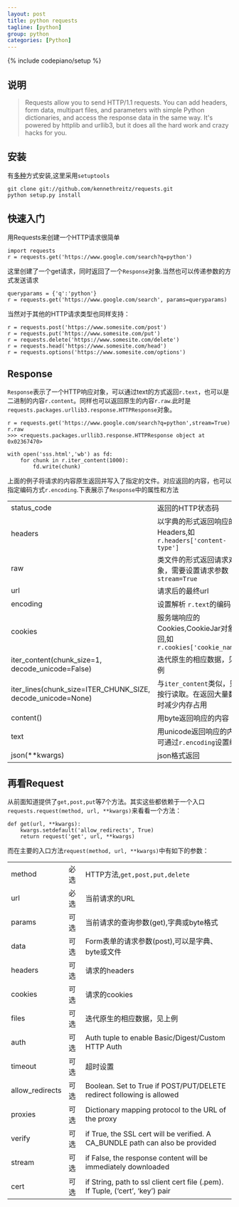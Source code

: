 ```yaml
---
layout: post
title: python requests
tagline: [python] 
group: python
categories: [Python]
---
```

{% include codepiano/setup %}

## 说明 ##

> Requests allow you to send HTTP/1.1 requests. You can add headers, form data, multipart files, and parameters with simple Python dictionaries, and access the response data in the same way. It's powered by httplib and urllib3, but it does all the hard work and crazy hacks for you.

## 安装 ##

有[多种](http://www.python-requests.org/en/latest/user/install/)方式安装,这里采用`setuptools`

	git clone git://github.com/kennethreitz/requests.git
	python setup.py install
	
## 快速入门 ##

用Requests来创建一个HTTP请求很简单

	import requests
	r = requests.get('https://www.google.com/search?q=python')

这里创建了一个get请求，同时返回了一个`Response`对象.当然也可以传递参数的方式发送请求

	queryparams = {'q':'python'}
	r = requests.get('https://www.google.com/search', params=queryparams)

当然对于其他的HTTP请求类型也同样支持：

	r = requests.post('https://www.somesite.com/post')
	r = requests.put('https://www.somesite.com/put')
	r = requests.delete('https://www.somesite.com/delete')
	r = requests.head('https://www.somesite.com/head')
	r = requests.options('https://www.somesite.com/options')

## Response ##

`Response`表示了一个HTTP响应对象，可以通过text的方式返回`r.text`，也可以是二进制的内容`r.content`。同样也可以返回原生的内容`r.raw`.此时是`requests.packages.urllib3.response.HTTPResponse`对象。

	r = requests.get('https://www.google.com/search?q=python',stream=True)
	r.raw
	>>> <requests.packages.urllib3.response.HTTPResponse object at 0x02367470>
	
	with open('sss.html','wb') as fd:
		for chunk in r.iter_content(1000):
			fd.write(chunk)

上面的例子将请求的内容原生返回并写入了指定的文件。对应返回的内容，也可以指定编码方式`r.encoding`.下表展示了`Response`中的属性和方法

<table class="table table-striped table-bordered">
<tr><td>status_code</td><td>返回的HTTP状态码</td></tr>
<tr><td>headers</td><td>以字典的形式返回响应的Headers,如<code>r.headers['content-type']</code></td></tr>
<tr><td>raw</td><td>类文件的形式返回请求对象，需要设置请求参数<code>stream=True</code></td></tr>
<tr><td>url</td><td>请求后的最终url</td></tr>
<tr><td>encoding</td><td>设置解析 <code>r.text</code>的编码</td></tr>
<tr><td>cookies</td><td>服务端响应的Cookies,CookieJar对象返回,如<code>r.cookies['cookie_name']</code></td></tr>
<tr><td>iter_content(chunk_size=1, decode_unicode=False)</td><td>迭代原生的相应数据，见上例</td></tr>
<tr><td>iter_lines(chunk_size=ITER_CHUNK_SIZE, decode_unicode=None)</td><td>与<code>iter_content</code>类似，只是按行读取。在返回大量数据时减少内存占用</td></tr>
<tr><td>content()</td><td>用byte返回响应的内容</td></tr>
<tr><td>text</td><td>用unicode返回响应的内容,可通过<code>r.encoding</code>设置编码</td></tr>
<tr><td>json(**kwargs)</td><td>json格式返回</td></tr>
</table>

## 再看Request ##

从前面知道提供了`get,post,put`等7个方法。其实这些都依赖于一个入口`requests.request(method, url, **kwargs)`来看看一个方法：

	def get(url, **kwargs):
	    kwargs.setdefault('allow_redirects', True)
	    return request('get', url, **kwargs)

而在主要的入口方法`request(method, url, **kwargs)`中有如下的参数：

<table class="table table-striped table-bordered">
<tr><td>method</td><td>必选</td><td>HTTP方法,<code>get,post,put,delete</code></td></tr>
<tr><td>url</td><td>必选</td><td>当前请求的URL</td></tr>
<tr><td>params</td><td>可选</td><td>当前请求的查询参数(get),字典或byte格式</td></tr>
<tr><td>data</td><td>可选</td><td>Form表单的请求参数(post),可以是字典、byte或文件</td></tr>
<tr><td>headers</td><td>可选</td><td>请求的headers</td></tr>
<tr><td>cookies</td><td>可选</td><td>请求的cookies</td></tr>
<tr><td>files</td><td>可选</td><td>迭代原生的相应数据，见上例</td></tr>
<tr><td>auth</td><td>可选</td><td>Auth tuple to enable Basic/Digest/Custom HTTP Auth</td></tr>
<tr><td>timeout</td><td>可选</td><td>超时设置</td></tr>
<tr><td>allow_redirects</td><td>可选</td><td>Boolean. Set to True if POST/PUT/DELETE redirect following is allowed</td></tr>
<tr><td>proxies</td><td>可选</td><td>Dictionary mapping protocol to the URL of the proxy</td></tr>
<tr><td>verify</td><td>可选</td><td> if True, the SSL cert will be verified. A CA_BUNDLE path can also be provided</td></tr>
<tr><td>stream</td><td>可选</td><td>if False, the response content will be immediately downloaded</td></tr>
<tr><td>cert</td><td>可选</td><td>if String, path to ssl client cert file (.pem). If Tuple, (‘cert’, ‘key’) pair</td></tr>
</table>